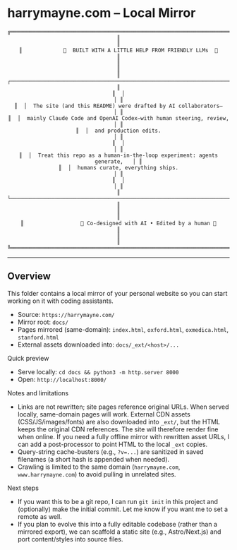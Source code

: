 # harrymayne.com – Local Mirror

<div align="center">

```
╔══════════════════════════════════════════════════════════════════════════════╗
║                                                                              ║
║             🤖  BUILT WITH A LITTLE HELP FROM FRIENDLY LLMs  🤖              ║
║                                                                              ║
║  ┌────────────────────────────────────────────────────────────────────────┐ ║
║  │                                                                        │ ║
║  │  The site (and this README) were drafted by AI collaborators—          │ ║
║  │  mainly Claude Code and OpenAI Codex—with human steering, review,      │ ║
║  │  and production edits.                                                 │ ║
║  │                                                                        │ ║
║  │  Treat this repo as a human-in-the-loop experiment: agents generate,   │ ║
║  │  humans curate, everything ships.                                      │ ║
║  │                                                                        │ ║
║  └────────────────────────────────────────────────────────────────────────┘ ║
║                                                                              ║
║                  🚀 Co-designed with AI • Edited by a human 🚀                ║
║                                                                              ║
╚══════════════════════════════════════════════════════════════════════════════╝
```

</div>

---

## Overview

This folder contains a local mirror of your personal website so you can start working on it with coding assistants.

- Source: `https://harrymayne.com/`
- Mirror root: `docs/`
- Pages mirrored (same-domain): `index.html`, `oxford.html`, `oxmedica.html`, `stanford.html`
- External assets downloaded into: `docs/_ext/<host>/...`

Quick preview

- Serve locally: `cd docs && python3 -m http.server 8000`
- Open: `http://localhost:8000/`

Notes and limitations

- Links are not rewritten; site pages reference original URLs. When served locally, same-domain pages will work. External CDN assets (CSS/JS/images/fonts) are also downloaded into `_ext/`, but the HTML keeps the original CDN references. The site will therefore render fine when online. If you need a fully offline mirror with rewritten asset URLs, I can add a post-processor to point HTML to the local `_ext` copies.
- Query-string cache-busters (e.g., `?v=...`) are sanitized in saved filenames (a short hash is appended when needed).
- Crawling is limited to the same domain (`harrymayne.com`, `www.harrymayne.com`) to avoid pulling in unrelated sites.

Next steps

- If you want this to be a git repo, I can run `git init` in this project and (optionally) make the initial commit. Let me know if you want me to set a remote as well.
- If you plan to evolve this into a fully editable codebase (rather than a mirrored export), we can scaffold a static site (e.g., Astro/Next.js) and port content/styles into source files.
